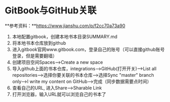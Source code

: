 <!--
 * @Author: joker.zhang
 * @Date: 2020-04-14 18:14:54
 * @LastEditors: joker.zhang
 * @LastEditTime: 2020-04-15 15:24:30
 * @Description: For Automation
 -->
# GitBook与GitHub关联

**参考资料：**https://www.jianshu.com/p/f2cc70a73a90


1. 本地配置gitbook，创建本地书本目录SUMMARY.md
2. 将本地书本仓库放到github
3. 进入gitbook官网www.gitbook.com，登录自己的账号（可以直接github账号登录，但是需要翻墙）
4. 创建项目空间Spaces-->Create a new space
5. 导入github上面的书本仓库，integrations-->GitHub(打开开关)-->List all repositories-->选择你要关联的书本仓库-->选择Sync "master" branch only-->I write my content on GitHub-->完成（同步数据需要点时间）
6. 查看自己的URL, 进入Share-->Sharable Link
7. 打开浏览器，输入URL就可以浏览自己的书本了